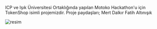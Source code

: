 ICP ve Işık Üniversitesi Ortaklığında yapılan Motoko Hackathon'u için TokenShop isimli projemizdir.
Proje paydaşları;
Mert Dalkır
Fatih Altınışık

![resim](https://github.com/user-attachments/assets/f0ed6f2a-d1b9-466d-877b-e34848ba018d)
